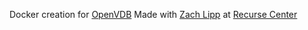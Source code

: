 Docker creation for [OpenVDB](https://www.openvdb.org/)
Made with [Zach Lipp](https://github.com/zachlipp) at [Recurse Center](https://www.recurse.com/)